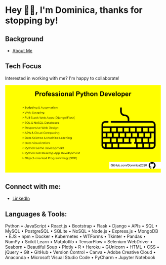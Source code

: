# Hey 👋🏽, I'm Dominica, thanks for stopping by!
## Background
- [About Me](https://cometolifeapps.io/about.html)

## Tech Focus
Interested in working with me? I'm happy to collaborate! 

![tech focus](Skills_2023.png)

## Connect with me:
- [LinkedIn](https://www.linkedin.com/in/dominicap)

## Languages & Tools:
Python • JavaScript • React.js • Bootstrap • Flask • Django • APIs • SQL • MySQL • PostgreSQL • SQLite • NoSQL • Node.js • Express.js • MongoDB • EJS • npm • Docker • Kubernetes • WTForms • Tkinter • Pandas • NumPy • Scikit Learn • Matplotlib • TensorFlow • Selenium WebDriver • Seaborn • Beautiful Soup • Plotly • R • Heroku • GUnicorn • HTML • CSS • jQuery • Git • GitHub • Version Control • Canva • Adobe Creative Cloud • Anaconda • Microsoft Visual Studio Code • PyCharm • Jupyter Notebook
